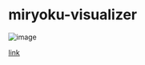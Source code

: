 # miryoku-visualizer

![image](https://github.com/tillkrischer/miryoku-visualizer/assets/1833155/57cad1f0-c883-4f84-a370-768c2e86c24d)

[link](https://tillkrischer.github.io/miryoku-visualizer/)
